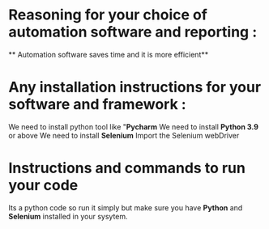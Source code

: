 # Reasoning for your choice of automation software and reporting : 
** Automation software saves time and it is more efficient**
# Any installation instructions for your software and framework :
We need to install python tool like "**Pycharm**
We need to install **Python 3.9** or above
We need to install **Selenium**
Import the Selenium webDriver
# Instructions and commands to run your code 
Its a python code so run it simply but make sure you have **Python** and **Selenium** installed in your sysytem.
